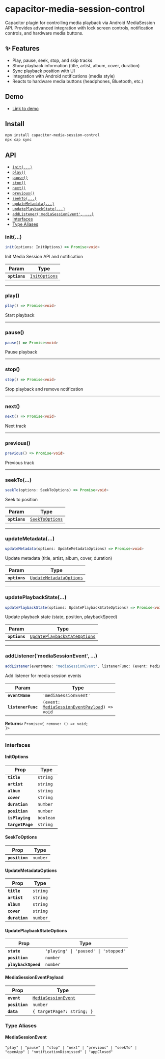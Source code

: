 # capacitor-media-session-control

Capacitor plugin for controlling media playback via Android MediaSession API.
Provides advanced integration with lock screen controls, notification controls, and hardware media buttons.

## ✨ Features

* Play, pause, seek, stop, and skip tracks
* Show playback information (title, artist, album, cover, duration)
* Sync playback position with UI
* Integration with Android notifications (media style)
* Reacts to hardware media buttons (headphones, Bluetooth, etc.)

## Demo
* [Link to demo ](https://github.com/sarvarsangilov/mucisplayer)

## Install

```bash
npm install capacitor-media-session-control
npx cap sync
```

## API

<docgen-index>

* [`init(...)`](#init)
* [`play()`](#play)
* [`pause()`](#pause)
* [`stop()`](#stop)
* [`next()`](#next)
* [`previous()`](#previous)
* [`seekTo(...)`](#seekto)
* [`updateMetadata(...)`](#updatemetadata)
* [`updatePlaybackState(...)`](#updateplaybackstate)
* [`addListener('mediaSessionEvent', ...)`](#addlistenermediasessionevent-)
* [Interfaces](#interfaces)
* [Type Aliases](#type-aliases)

</docgen-index>

<docgen-api>
<!--Update the source file JSDoc comments and rerun docgen to update the docs below-->

### init(...)

```typescript
init(options: InitOptions) => Promise<void>
```

Init Media Session API and notification

| Param         | Type                                                |
| ------------- | --------------------------------------------------- |
| **`options`** | <code><a href="#initoptions">InitOptions</a></code> |

--------------------


### play()

```typescript
play() => Promise<void>
```

Start playback

--------------------


### pause()

```typescript
pause() => Promise<void>
```

Pause playback

--------------------


### stop()

```typescript
stop() => Promise<void>
```

Stop playback and remove notification

--------------------


### next()

```typescript
next() => Promise<void>
```

Next track

--------------------


### previous()

```typescript
previous() => Promise<void>
```

Previous track

--------------------


### seekTo(...)

```typescript
seekTo(options: SeekToOptions) => Promise<void>
```

Seek to position

| Param         | Type                                                    |
| ------------- | ------------------------------------------------------- |
| **`options`** | <code><a href="#seektooptions">SeekToOptions</a></code> |

--------------------


### updateMetadata(...)

```typescript
updateMetadata(options: UpdateMetadataOptions) => Promise<void>
```

Update metadata (title, artist, album, cover, duration)

| Param         | Type                                                                    |
| ------------- | ----------------------------------------------------------------------- |
| **`options`** | <code><a href="#updatemetadataoptions">UpdateMetadataOptions</a></code> |

--------------------


### updatePlaybackState(...)

```typescript
updatePlaybackState(options: UpdatePlaybackStateOptions) => Promise<void>
```

Update playback state (state, position, playbackSpeed)

| Param         | Type                                                                              |
| ------------- | --------------------------------------------------------------------------------- |
| **`options`** | <code><a href="#updateplaybackstateoptions">UpdatePlaybackStateOptions</a></code> |

--------------------


### addListener('mediaSessionEvent', ...)

```typescript
addListener(eventName: "mediaSessionEvent", listenerFunc: (event: MediaSessionEventPayload) => void) => Promise<{ remove: () => void; }>
```

Add listener for media session events

| Param              | Type                                                                                              |
| ------------------ | ------------------------------------------------------------------------------------------------- |
| **`eventName`**    | <code>'mediaSessionEvent'</code>                                                                  |
| **`listenerFunc`** | <code>(event: <a href="#mediasessioneventpayload">MediaSessionEventPayload</a>) =&gt; void</code> |

**Returns:** <code>Promise&lt;{ remove: () =&gt; void; }&gt;</code>

--------------------


### Interfaces


#### InitOptions

| Prop             | Type                 |
| ---------------- | -------------------- |
| **`title`**      | <code>string</code>  |
| **`artist`**     | <code>string</code>  |
| **`album`**      | <code>string</code>  |
| **`cover`**      | <code>string</code>  |
| **`duration`**   | <code>number</code>  |
| **`position`**   | <code>number</code>  |
| **`isPlaying`**  | <code>boolean</code> |
| **`targetPage`** | <code>string</code>  |


#### SeekToOptions

| Prop           | Type                |
| -------------- | ------------------- |
| **`position`** | <code>number</code> |


#### UpdateMetadataOptions

| Prop           | Type                |
| -------------- | ------------------- |
| **`title`**    | <code>string</code> |
| **`artist`**   | <code>string</code> |
| **`album`**    | <code>string</code> |
| **`cover`**    | <code>string</code> |
| **`duration`** | <code>number</code> |


#### UpdatePlaybackStateOptions

| Prop                | Type                                            |
| ------------------- | ----------------------------------------------- |
| **`state`**         | <code>'playing' \| 'paused' \| 'stopped'</code> |
| **`position`**      | <code>number</code>                             |
| **`playbackSpeed`** | <code>number</code>                             |


#### MediaSessionEventPayload

| Prop           | Type                                                            |
| -------------- | --------------------------------------------------------------- |
| **`event`**    | <code><a href="#mediasessionevent">MediaSessionEvent</a></code> |
| **`position`** | <code>number</code>                                             |
| **`data`**     | <code>{ targetPage?: string; }</code>                           |


### Type Aliases


#### MediaSessionEvent

<code>"play" | "pause" | "stop" | "next" | "previous" | "seekTo" | "openApp" | "notificationDismissed" | "appClosed"</code>

</docgen-api>
